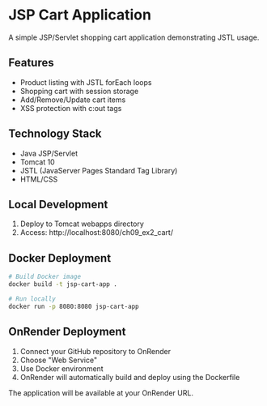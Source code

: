 # JSP Cart Application

A simple JSP/Servlet shopping cart application demonstrating JSTL usage.

## Features

- Product listing with JSTL forEach loops
- Shopping cart with session storage
- Add/Remove/Update cart items
- XSS protection with c:out tags

## Technology Stack

- Java JSP/Servlet
- Tomcat 10
- JSTL (JavaServer Pages Standard Tag Library)
- HTML/CSS

## Local Development

1. Deploy to Tomcat webapps directory
2. Access: http://localhost:8080/ch09_ex2_cart/

## Docker Deployment

```bash
# Build Docker image
docker build -t jsp-cart-app .

# Run locally
docker run -p 8080:8080 jsp-cart-app
```

## OnRender Deployment

1. Connect your GitHub repository to OnRender
2. Choose "Web Service" 
3. Use Docker environment
4. OnRender will automatically build and deploy using the Dockerfile

The application will be available at your OnRender URL.
